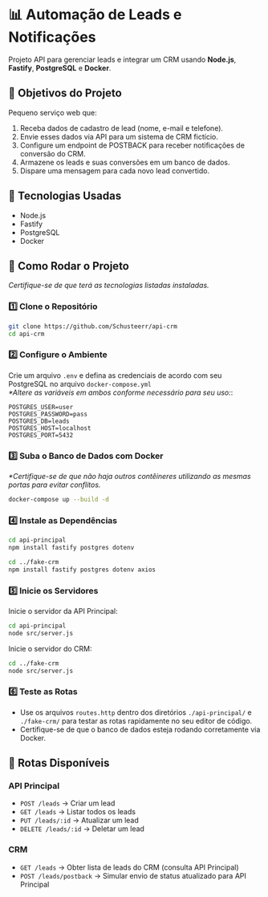 # 📊 Automação de Leads e Notificações

Projeto API para gerenciar leads e integrar um CRM usando **Node.js**, **Fastify**, **PostgreSQL** e **Docker**.

## 🎯 Objetivos do Projeto
Pequeno serviço web que:
1. Receba dados de cadastro de lead (nome, e-mail e telefone).
2. Envie esses dados via API para um sistema de CRM fictício.
3. Configure um endpoint de POSTBACK para receber notificações de conversão do CRM.
4. Armazene os leads e suas conversões em um banco de dados.
5. Dispare uma mensagem para cada novo lead convertido.

## 🚀 Tecnologias Usadas
- Node.js
- Fastify
- PostgreSQL
- Docker

## 🔧 Como Rodar o Projeto

*Certifique-se de que terá as tecnologias listadas instaladas.*

### 1️⃣ Clone o Repositório
```bash
git clone https://github.com/Schusteerr/api-crm
cd api-crm
```

### 2️⃣ Configure o Ambiente  
Crie um arquivo `.env` e defina as credenciais de acordo com seu PostgreSQL no arquivo `docker-compose.yml`  
 _*Altere as variáveis em ambos conforme necessário para seu uso:_:

```env
POSTGRES_USER=user
POSTGRES_PASSWORD=pass
POSTGRES_DB=leads
POSTGRES_HOST=localhost
POSTGRES_PORT=5432
```

### 3️⃣ Suba o Banco de Dados com Docker  
_*Certifique-se de que não haja outros contêineres utilizando as mesmas portas para evitar conflitos._

```bash
docker-compose up --build -d
```

### 4️⃣ Instale as Dependências
```bash
cd api-principal
npm install fastify postgres dotenv

cd ../fake-crm
npm install fastify postgres dotenv axios
```

### 5️⃣ Inicie os Servidores
Inicie o servidor da API Principal:
```bash
cd api-principal
node src/server.js
```

Inicie o servidor do CRM:
```bash
cd ../fake-crm
node src/server.js
```

### 6️⃣ Teste as Rotas  
  * Use os arquivos `routes.http` dentro dos diretórios `./api-principal/` e `./fake-crm/` para testar as rotas rapidamente no seu editor de código.
  * Certifique-se de que o banco de dados esteja rodando corretamente via Docker.

## 📌 Rotas Disponíveis
### API Principal
- `POST /leads` → Criar um lead  
- `GET /leads` → Listar todos os leads  
- `PUT /leads/:id` → Atualizar um lead  
- `DELETE /leads/:id` → Deletar um lead 

### CRM
- `GET /leads` → Obter lista de leads do CRM (consulta API Principal)  
- `POST /leads/postback` → Simular envio de status atualizado para API Principal  
